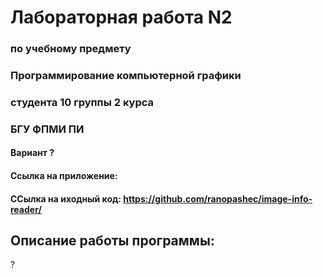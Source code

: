 # Лабораторная работа N2 
### по учебному предмету 
### Программирование компьютерной графики
### студента 10 группы 2 курса 
### БГУ ФПМИ ПИ


#### Вариант ?
#### Ссылка на приложение: 
#### ССылка на иходный код: https://github.com/ranopashec/image-info-reader/

## Описание работы программы: 
?
